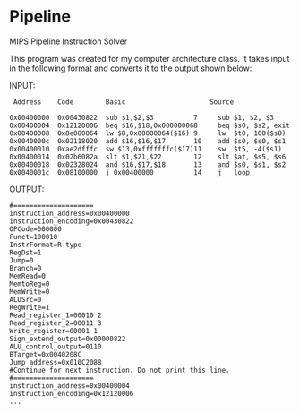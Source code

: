# Pipeline
MIPS Pipeline Instruction Solver

This program was created for my computer architecture class. It takes
input in the following format and converts it to the output shown below:

INPUT:
```
 Address    Code        Basic                     Source

0x00400000  0x00430822  sub $1,$2,$3          7    	sub	$1, $2, $3
0x00400004  0x12120006  beq $16,$18,0x000000068    	beq	$s0, $s2, exit
0x00400008  0x8e080064  lw $8,0x00000064($16) 9    	lw	$t0, 100($s0)
0x0040000c  0x02118020  add $16,$16,$17       10   	add	$s0, $s0, $s1
0x00400010  0xae2dfffc  sw $13,0xfffffffc($17)11   	sw	$t5, -4($s1)
0x00400014  0x02b6082a  slt $1,$21,$22        12   	slt	$at, $s5, $s6
0x00400018  0x02328024  and $16,$17,$18       13   	and	$s0, $s1, $s2
0x0040001c  0x08100000  j 0x00400000          14   	j	loop
```

OUTPUT:
```
#====================
instruction_address=0x00400000
instruction_encoding=0x00430822
OPCode=000000
Funct=100010
InstrFormat=R-type
RegDst=1
Jump=0
Branch=0
MemRead=0
MemtoReg=0
MemWrite=0
ALUSrc=0
RegWrite=1
Read_register_1=00010 2
Read_register_2=00011 3
Write_register=00001 1
Sign_extend_output=0x00000822
ALU_control_output=0110
BTarget=0x0040208C
Jump_address=0x010C2088
#Continue for next instruction. Do not print this line.
#==================== 
instruction_address=0x00400004
instruction_encoding=0x12120006
...
```
